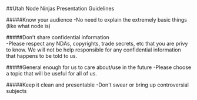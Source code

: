 ##Utah Node Ninjas Presentation Guidelines

#####Know your audience
-No need to explain the extremely basic things (like what node is)  

#####Don’t share confidential information  
-Please respect any NDAs, copyrights, trade secrets, etc that you are privy to know.
We will not be help responsible for any confidential information that happens to be told to us.  

#####General enough for us to care about/use in the future
-Please choose a topic that will be useful for all of us.  

#####Keep it clean and presentable
-Don't swear or bring up controversial subjects
